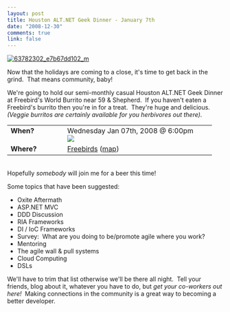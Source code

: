 ```yaml
--- 
layout: post
title: Houston ALT.NET Geek Dinner - January 7th
date: "2008-12-30"
comments: true
link: false
---
```

<p><a href="http://flux88.com/files/media/image/WindowsLiveWriter/HoustonALT.NETGeekDinnerJanuary7th_805B/63782302_e7b67dd102_m_2.jpg"><img src="/images/63782302_e7b67dd102_m_thumb_.jpg" alt="63782302_e7b67dd102_m"  border="0" /></a> </p> <p>Now that the holidays are coming to a close, it's time to get back in the grind.&nbsp; That means community, baby!&nbsp; </p> <p>We're going to hold our semi-monthly casual Houston ALT.NET Geek Dinner at Freebird's World Burrito near 59 &amp; Shepherd.&nbsp; If you haven't eaten a Freebird's burrito then you're in for a treat.&nbsp; They're huge and delicious.&nbsp; <em>(Veggie burritos are certainly available for you herbivores out there).</em></p> <table cellspacing="0" cellpadding="2" width="447" border="0"> <tbody> <tr> <td valign="top" width="116"><strong>When?</strong></td> <td valign="top" width="329">Wednesday Jan 07th, 2008 @ 6:00pm<br><a href="https://www.google.com/calendar/event?action=TEMPLATE&amp;tmeid=b3FnYmw1NTkyb2RjYjEzcmtqbzlxdDEwNG8gc3ViZGlnaXRhbEBt&amp;tmsrc=c3ViZGlnaXRhbEBnbWFpbC5jb20" target="_blank"><img src="/images/gc_button1_en__.gif"  border="0" /></a> </td></tr> <tr> <td valign="top" width="116"><strong>Where?</strong></td> <td valign="top" width="329"><a href="http://freebirds.com/" target="_blank">Freebirds</a> (<a href="http://maps.google.com/maps?f=q&amp;hl=en&amp;geocode=&amp;q=3745+Greenbriar,+Houston&amp;sll=37.0625,-95.677068&amp;sspn=55.148262,79.101563&amp;ie=UTF8&amp;ll=29.732772,-95.41244&amp;spn=0.007472,0.009656&amp;z=17&amp;g=3745+Greenbriar,+Houston&amp;iwloc=addr" target="_blank">map</a>)</td></tr></tbody></table> <p><em></em>&nbsp;<br>Hopefully <em>somebody</em> will join me for a beer this time!</p> <p>Some topics that have been suggested:</p> <ul> <li>Oxite Aftermath</li> <li>ASP.NET MVC</li> <li>DDD Discussion</li> <li>RIA Frameworks</li> <li>DI / IoC Frameworks</li> <li>Survey:&nbsp; What are you doing to be/promote agile where you work?</li> <li>Mentoring</li> <li>The agile wall &amp; pull systems</li> <li>Cloud Computing</li> <li>DSLs</li></ul> <p>We'll have to trim that list otherwise we'll be there all night.&nbsp; Tell your friends, blog about it, whatever you have to do, but <em>get your co-workers out here!</em>&nbsp; Making connections in the community is a great way to becoming a better developer.</p>
